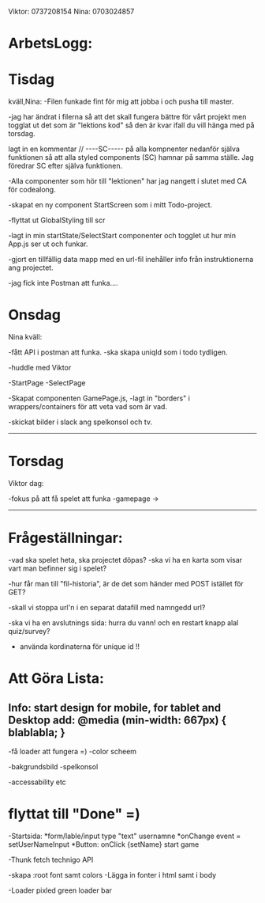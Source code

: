 Viktor: 0737208154
Nina: 0703024857

# ArbetsLogg:
# Tisdag 
kväll,Nina:
-Filen funkade fint för mig att jobba i och pusha till master.

-jag har ändrat i filerna så att det skall fungera bättre för vårt projekt men togglat ut det som är "lektions kod" så den är kvar ifall du vill hänga med på torsdag.

lagt in en kommentar // ----SC----- på alla kompnenter nedanför själva funktionen så att alla styled components (SC) hamnar på samma ställe. Jag föredrar SC efter själva funktionen.

-Alla componenter som hör till "lektionen" har jag nangett i slutet med CA för codealong.

-skapat en ny component StartScreen som i mitt Todo-project.

-flyttat ut GlobalStyling till scr

-lagt  in min startState/SelectStart componenter och togglet ut hur min App.js ser ut och funkar.

-gjort en tillfällig data mapp med en url-fil inehåller info från instruktionerna ang projectet.

-jag fick inte Postman att funka....

# Onsdag
Nina kväll:

-fått API i postman att funka.
-ska skapa uniqId som i todo tydligen.

-huddle med Viktor 

-StartPage
-SelectPage

-Skapat componenten GamePage.js, 
-lagt in "borders" i wrappers/containers för att veta vad som är vad.

-skickat bilder i slack ang spelkonsol och tv.


--------------------------------------------

# Torsdag
Viktor dag:

-fokus på att få spelet att funka
-gamepage ->

--------------------------------------------

# Frågeställningar:
-vad ska spelet heta, ska projectet döpas?
-ska vi ha en karta som visar vart man befinner sig i spelet?

-hur får man till "fil-historia", är de det som händer med POST istället för GET?

-skall vi stoppa url'n i en separat datafill med namngedd url?

-ska vi ha en avslutnings sida: hurra du vann! och en restart knapp alal quiz/survey?

- använda kordinaterna för unique id !!

# Att Göra Lista:
Info:
start design for mobile,
for tablet and Desktop add:
@media (min-width: 667px) {
    blablabla;
    }
-------------------------------
-få loader att fungera =)
-color scheem

-bakgrundsbild
-spelkonsol


-accessability etc

# flyttat till "Done" =)
-Startsida: 
  *form/lable/input type "text" usernamne
  *onChange event = setUserNameInput
  *Button: onClick {setName} start game

-Thunk fetch technigo API 

-skapa :root font samt colors
-Lägga in fonter i html samt i body

-Loader pixled green loader bar



